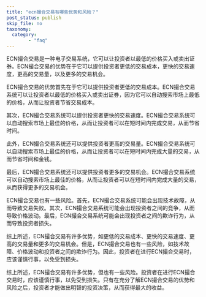```yaml
---
title: "ecn撮合交易有哪些优势和风险？"
post_status: publish
skip_file: no
taxonomy:
  category:
        - "faq"
---
```


ECN撮合交易是一种电子交易系统，它可以让投资者以最低的价格买入或卖出证券。ECN撮合交易的优势在于它可以提供投资者更低的交易成本，更快的交易速度，更高的交易量，以及更多的交易机会。

ECN撮合交易的优势首先在于它可以提供投资者更低的交易成本。ECN撮合交易系统可以让投资者以最低的价格买入或卖出证券，因为它可以自动搜索市场上最低的价格，从而让投资者节省交易成本。

其次，ECN撮合交易系统可以提供投资者更快的交易速度。ECN撮合交易系统可以自动搜索市场上最佳的价格，从而让投资者可以在短时间内完成交易，从而节省时间。

此外，ECN撮合交易系统还可以提供投资者更高的交易量。ECN撮合交易系统可以自动搜索市场上最佳的价格，从而让投资者可以在短时间内完成大量的交易，从而节省时间和金钱。

最后，ECN撮合交易系统还可以提供投资者更多的交易机会。ECN撮合交易系统可以自动搜索市场上最佳的价格，从而让投资者可以在短时间内完成大量的交易，从而获得更多的交易机会。

ECN撮合交易也有一些风险。首先，ECN撮合交易系统可能会出现技术故障，从而导致交易失败。其次，ECN撮合交易系统可能会出现投资者之间的竞争，从而导致价格波动。最后，ECN撮合交易系统可能会出现投资者之间的欺诈行为，从而导致投资者损失。

综上所述，ECN撮合交易有许多优势，如更低的交易成本、更快的交易速度、更高的交易量和更多的交易机会。但是，ECN撮合交易也有一些风险，如技术故障、价格波动和投资者之间的欺诈行为。因此，投资者在进行ECN撮合交易时，应该谨慎行事，以免受到损失。

综上所述，ECN撮合交易有许多优势，但也有一些风险。投资者在进行ECN撮合交易时，应该谨慎行事，以免受到损失。只有在充分了解ECN撮合交易的优势和风险之后，投资者才能做出明智的投资决策，从而获得最大的收益。
